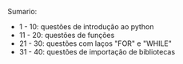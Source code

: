 Sumario:
* 1 - 10: questões de introdução ao python
* 11 - 20: questões de funções
* 21 - 30: questões com laços "FOR" e "WHILE"
* 31 - 40: questões de importação de bibliotecas